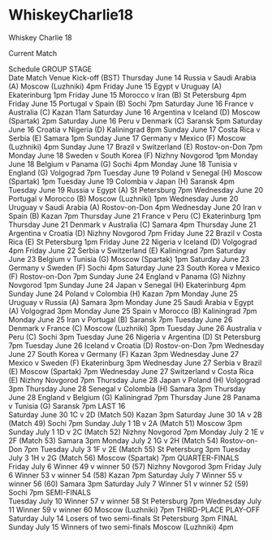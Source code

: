 # WhiskeyCharlie18
Whiskey Charlie 18

Current Match



Schedule
GROUP STAGE			
Date	Match	Venue	Kick-off (BST)
Thursday June 14	 Russia v Saudi Arabia (A)	 Moscow (Luzhniki)	 4pm
Friday June 15	 Egypt v Uruguay (A)	 Ekaterinburg	 1pm
Friday June 15	 Morocco v Iran (B)	 St Petersburg	 4pm
Friday June 15	 Portugal v Spain (B)	 Sochi	 7pm
Saturday June 16	 France v Australia (C)	 Kazan	 11am
Saturday June 16	 Argentina v Iceland (D)	 Moscow (Spartak)	 2pm
Saturday June 16	 Peru v Denmark (C)	 Saransk	 5pm
Saturday June 16	 Croatia v Nigeria (D)	 Kaliningrad	 8pm
Sunday June 17	 Costa Rica v Serbia (E)	 Samara	 1pm
Sunday June 17	 Germany v Mexico (F)	 Moscow (Luzhniki)	 4pm
Sunday June 17	 Brazil v Switzerland (E)	 Rostov-on-Don	 7pm
Monday June 18	 Sweden v South Korea (F)	 Nizhny Novgorod	 1pm
Monday June 18	 Belgium v Panama (G)	 Sochi	 4pm
Monday June 18	 Tunisia v England (G)	 Volgograd	 7pm
Tuesday June 19	 Poland v Senegal (H)	 Moscow (Spartak)	 1pm
Tuesday June 19	 Colombia v Japan (H)	 Saransk	 4pm
Tuesday June 19	 Russia v Egypt (A)	 St Petersburg	 7pm
Wednesday June 20	 Portugal v Morocco (B)	 Moscow (Luzhniki)	 1pm
Wednesday June 20	 Uruguay v Saudi Arabia (A)	 Rostov-on-Don	 4pm
Wednesday June 20	 Iran v Spain (B)	 Kazan	 7pm
Thursday June 21	 France v Peru (C)	 Ekaterinburg	 1pm
Thursday June 21	 Denmark v Australia (C)	 Samara	 4pm
Thursday June 21	 Argentina v Croatia (D)	 Nizhny Novgorod	 7pm
Friday June 22	 Brazil v Costa Rica (E)	 St Petersburg	 1pm
Friday June 22	 Nigeria v Iceland (D)	 Volgograd	 4pm
Friday June 22	 Serbia v Switzerland (E)	 Kaliningrad	 7pm
Saturday June 23	 Belgium v Tunisia (G)	 Moscow (Spartak)	 1pm
Saturday June 23	 Germany v Sweden (F)	 Sochi	 4pm
Saturday June 23	 South Korea v Mexico (F)	 Rostov-on-Don	 7pm
Sunday June 24	 England v Panama (G)	 Nizhny Novgorod	 1pm
Sunday June 24	 Japan v Senegal (H)	 Ekaterinburg	 4pm
Sunday June 24	 Poland v Colombia (H)	 Kazan	 7pm
Monday June 25	 Uruguay v Russia (A)	 Samara	 3pm
Monday June 25	 Saudi Arabia v Egypt (A)	 Volgograd	 3pm
Monday June 25	 Spain v Morocco (B)	 Kaliningrad	 7pm
Monday June 25	 Iran v Portugal (B)	 Saransk	 7pm
Tuesday June 26	 Denmark v France (C)	 Moscow (Luzhniki)	 3pm
Tuesday June 26	 Australia v Peru (C)	 Sochi	 3pm
Tuesday June 26	 Nigeria v Argentina (D)	 St Petersburg	 7pm
Tuesday June 26	 Iceland v Croatia (D)	 Rostov-on-Don	 7pm
Wednesday June 27	 South Korea v Germany (F)	 Kazan	 3pm
Wednesday June 27	 Mexico v Sweden (F)	 Ekaterinburg	 3pm
Wednesday June 27	 Serbia v Brazil (E)	 Moscow (Spartak)	 7pm
Wednesday June 27	 Switzerland v Costa Rica (E)	 Nizhny Novgorod	 7pm
Thursday June 28	 Japan v Poland (H)	 Volgograd	 3pm
Thursday June 28	 Senegal v Colombia (H)	 Samara	 3pm
Thursday June 28	 England v Belgium (G)	 Kaliningrad	 7pm
Thursday June 28	 Panama v Tunisia (G)	 Saransk	 7pm
LAST 16			
Saturday June 30	 1C v 2D (Match 50)	Kazan	 3pm
Saturday June 30	 1A v 2B (Match 49)	Sochi	 7pm
Sunday July 1	 1B v 2A (Match 51)	Moscow	 3pm
Sunday July 1	 1D v 2C (Match 52)	Nizhny Novgorod	 7pm
Monday July 2	 1E v 2F (Match 53)	Samara	 3pm
Monday July 2	 1G v 2H (Match 54)	Rostov-on-Don	 7pm
Tuesday July 3	 1F v 2E (Match 55)	St Petersburg	 3pm
Tuesday July 3	 1H v 2G (Match 56)	Moscow (Spartak)	 7pm
QUARTER-FINALS			
Friday July 6	 Winner 49 v winner 50 (57)	 Nizhny Novgorod	 3pm
Friday July 6	 Winner 53 v winner 54 (58)	 Kazan	 7pm
Saturday July 7	 Winner 55 v winner 56 (60)	 Samara	 3pm
Saturday July 7	 Winner 51 v winner 52 (59)	 Sochi	 7pm
SEMI-FINALS			
Tuesday July 10	 Winner 57 v winner 58	 St Petersburg	 7pm
Wednesday July 11	 Winner 59 v winner 60	 Moscow (Luzhniki)	 7pm
THIRD-PLACE PLAY-OFF			
Saturday July 14	Losers of two semi-finals	 St Petersburg	 3pm
FINAL			
Sunday July 15	Winners of two semi-finals	 Moscow (Luzhniki)	 4pm
